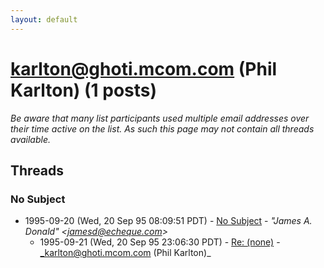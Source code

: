 ```yaml
---
layout: default
---
```


# karlton@ghoti.mcom.com (Phil Karlton) (1 posts)

_Be aware that many list participants used multiple email addresses over their time active on the list. As such this page may not contain all threads available._

## Threads

### No Subject
+ 1995-09-20 (Wed, 20 Sep 95 08:09:51 PDT) - [No Subject](/archive/1995/09/4b1e0b00c9c6340efe071fed42caac7af57d412d1fc8f32545ad8fc37467669e) - _"James A. Donald" \<jamesd@echeque.com\>_
  + 1995-09-21 (Wed, 20 Sep 95 23:06:30 PDT) - [Re: (none)](/archive/1995/09/c95a596167881d1b4220e98d69f326acf112afa989b9bdc3328bdceac0b4bd8a) - _karlton@ghoti.mcom.com (Phil Karlton)_

